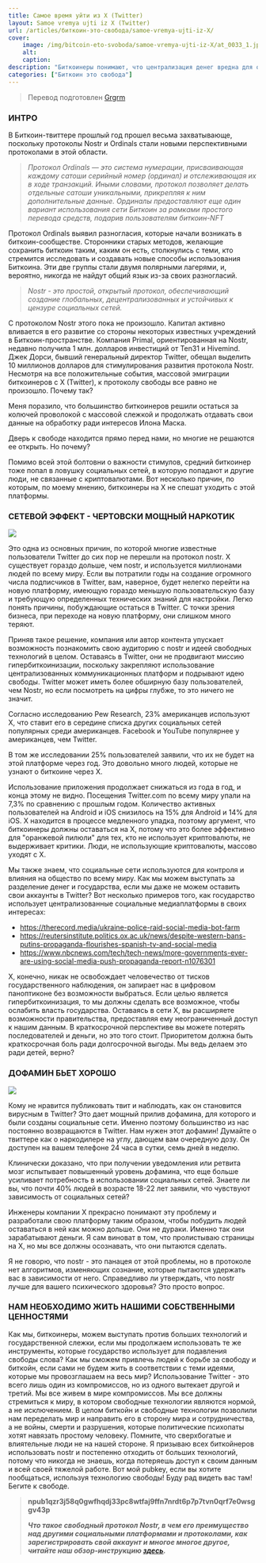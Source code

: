 ```yaml
---
title: Самое время уйти из X (Twitter)
layout: Samoe vremya ujti iz X (Twitter)
url: /articles/биткоин-это-свобода/samoe-vremya-ujti-iz-X/
cover:
    image: /img/bitcoin-eto-svoboda/samoe-vremya-ujti-iz-X/at_0033_1.jpg
    alt: 
    caption:
description: "Биткоинеры понимают, что централизация денег вредна для общества, но при этом используют централизованные социальные медиаплатформы."
categories: ["Биткоин это свобода"]
---
```


> Перевод подготовлен [Grgrm](https://iris.to/npub1qzr3j58q0gwfhqdj33pc8wtfaj9ffn7nrdt6p7p7tvn0qrf7e0wsggv43p "Nostr")

### <h3>ИНТРО</h3>

В Биткоин-твиттере прошлый год прошел весьма захватывающе, поскольку протоколы Nostr и Ordinals стали новыми перспективными протоколами в этой области.

> *Протокол Ordinals — это система нумерации, присваивающая каждому сатоши серийный номер (ординал) и отслеживающая их в ходе транзакций. Иными словами, протокол позволяет делать отдельные сатоши уникальными, прикрепляя к ним дополнительные данные. Ординалы предоставляют еще один вариант использования сети Биткоин за рамками простого перевода средств, подарив пользователям биткоин-NFT*

Протокол Ordinals выявил разногласия, которые начали возникать в биткоин-сообществе. Сторонники старых методов, желающие сохранить биткоин таким, каким он есть, столкнулись с теми, кто стремится исследовать и создавать новые способы использования Биткоина. Эти две группы стали двумя полярными лагерями, и, вероятно, никогда не найдут общий язык из-за своих разногласий.

>*Nostr - это простой, открытый протокол, обеспечивающий создание глобальных, децентрализованных и устойчивых к цензуре социальных сетей.*

С протоколом Nostr этого пока не произошло. Капитал активно вливается в его развитие со стороны некоторых известных учреждений в Биткоин-пространстве. Компания Primal, ориентированная на Nostr, недавно получила 1 млн. долларов инвестиций от Ten31 и Hivemind. Джек Дорси, бывший генеральный директор Twitter, обещал выделить 10 миллионов долларов для стимулирования развития протокола Nostr. Несмотря на все положительные события, массовой эмиграции биткоинеров с X (Twitter), к протоколу свободы все равно не произошло. Почему так?

Меня поразило, что большинство биткоинеров решили остаться за колючей проволокой с массовой слежкой и продолжать отдавать свои данные на обработку ради интересов Илона Маска.

Дверь к свободе находится прямо перед нами, но многие не решаются ее открыть. Но почему?

Помимо всей этой болтовни о важности стимулов, средний биткоинер тоже попал в ловушку социальных сетей, в которую попадают и другие люди, не связанные с криптовалютами. Вот несколько причин, по которым, по моему мнению, биткоинеры на X не спешат уходить с этой платформы.

### <h3>СЕТЕВОЙ ЭФФЕКТ - ЧЕРТОВСКИ МОЩНЫЙ НАРКОТИК</h3>

![](/img/bitcoin-eto-svoboda/samoe-vremya-ujti-iz-X/norootwq.jpg "")

Это одна из основных причин, по которой многие известные пользователи Twitter до сих пор не перешли на протокол nostr. X существует гораздо дольше, чем nostr, и используется миллионами людей по всему миру. Если вы потратили годы на создание огромного числа подписчиков в Twitter, вам, наверное, будет нелегко перейти на новую платформу, имеющую гораздо меньшую пользовательскую базу и требующую определенных технических знаний для настройки. Легко понять причины, побуждающие остаться в Twitter. С точки зрения бизнеса, при переходе на новую платформу, они слишком много теряют.

Приняв такое решение, компания или автор контента упускает возможность познакомить свою аудиторию с nostr и идеей свободных технологий в целом. Оставаясь в Twitter, они не продвигают миссию гипербиткоинизации, поскольку закрепляют использование централизованных коммуникационных платформ и подрывают идею свободы. Twitter может иметь более обширную базу пользователей, чем Nostr, но если посмотреть на цифры глубже, то это ничего не значит.

Согласно исследованию Pew Research, 23% американцев используют X, что ставит его в середине списка других социальных сетей популярных среди американцев. Facebook и YouTube популярнее у американцев, чем Twitter.

В том же исследовании 25% пользователей заявили, что их не будет на этой платформе через год. Это довольно много людей, которые не узнают о биткоине через X.

Использование приложения продолжает снижаться из года в год, и конца этому не видно. Посещения Twitter.com по всему миру упали на 7,3% по сравнению с прошлым годом. Количество активных пользователей на Android и iOS снизилось на 15% для Android и 14% для iOS. X находится в процессе медленного упадка, поэтому аргумент, что биткоинеры должны оставаться на X, потому что это более эффективно для "оранжевой пилюли" для тех, кто не использует криптовалюты, не выдерживает критики. Люди, не использующие криптовалюты, массово уходят с X.

Мы также знаем, что социальные сети используются для контроля и влияния на общество по всему миру. Как мы можем выступать за разделение денег и государства, если мы даже не можем оставить свои аккаунты в Twitter? Вот несколько примеров того, как государство использует централизованные социальные медиаплатформы в своих интересах:

+ https://therecord.media/ukraine-police-raid-social-media-bot-farm
+ https://reutersinstitute.politics.ox.ac.uk/news/despite-western-bans-putins-propaganda-flourishes-spanish-tv-and-social-media
+ https://www.nbcnews.com/tech/tech-news/more-governments-ever-are-using-social-media-push-propaganda-report-n1076301

X, конечно, никак не освобождает человечество от тисков государственного наблюдения, он запирает нас в цифровом паноптиконе без возможности выбраться. Если целью является гипербиткоинизация, то мы должны сделать все возможное, чтобы ослабить власть государства. Оставаясь в сети X, вы расширяете возможности правительства, предоставляя ему неограниченный доступ к нашим данным. В краткосрочной перспективе вы можете потерять последователей и деньги, но это того стоит. Приоритетом должна быть краткосрочная боль ради долгосрочной выгоды. Мы ведь делаем это ради детей, верно?

### <h3>ДОФАМИН БЬЕТ ХОРОШО</h3>

![](/img/bitcoin-eto-svoboda/samoe-vremya-ujti-iz-X/noroedwot.jpg "")

Кому не нравится публиковать твит и наблюдать, как он становится вирусным в Twitter? Это дает мощный прилив дофамина, для которого и были созданы социальные сети. Именно поэтому большинство из нас постоянно возвращаются в Twitter. Нам нужен этот дофамин! Думайте о твиттере как о наркодилере на углу, дающем вам очередную дозу. Он доступен на вашем телефоне 24 часа в сутки, семь дней в неделю.

Клинически доказано, что при получении уведомления или ретвита мозг испытывает повышенный уровень дофамина, что еще больше усиливает потребность в использовании социальных сетей. Знаете ли вы, что почти 40% людей в возрасте 18-22 лет заявили, что чувствуют зависимость от социальных сетей?

Инженеры компании X прекрасно понимают эту проблему и разработали свою платформу таким образом, чтобы побудить людей оставаться в ней как можно дольше. Они не дураки. Именно так они зарабатывают деньги. Я сам виноват в том, что пролистываю страницы на X, но мы все должны осознавать, что они пытаются сделать.

Я не говорю, что nostr - это панацея от этой проблемы, но в протоколе нет алгоритмов, изменяющих сознание, которые пытаются удержать вас в зависимости от него. Справедливо ли утверждать, что nostr лучше для вашего психического здоровья? Это просто вопрос.

### <h3>НАМ НЕОБХОДИМО ЖИТЬ НАШИМИ СОБСТВЕННЫМИ ЦЕННОСТЯМИ</h3>

Как мы, биткоинеры, можем выступать против больших технологий и государственной слежки, если мы продолжаем использовать те же инструменты, которые государство использует для подавления свободы слова? Как мы сможем привлечь людей к борьбе за свободу и биткойн, если сами не будем жить в соответствии с теми идеями, которые мы провозглашаем на весь мир?
Использование Twitter - это всего лишь один из компромиссов, но из одного вытекает другой и третий. Мы все живем в мире компромиссов. Мы все должны стремиться к миру, в котором свободные технологии являются нормой, а не исключением. В целом биткойн и свободные технологии позволили нам переделать мир и направить его в сторону мира и сотрудничества, а не войны, смерти и разрушения, которые политические психопаты хотят навязать простому человеку.
Помните, что сверхбогатые и влиятельные люди не на нашей стороне. Я призываю всех биткойнеров использовать nostr и постепенно отходить от больших технологий, потому что никогда не знаешь, когда потеряешь доступ к своим данным и всей своей тяжелой работе.
Вот мой pubkey, если вы хотите пообщаться, используя технологию свободы! Буду рад видеть вас там! Бегите к свободе.

> **npub1qzr3j58q0gwfhqdj33pc8wtfaj9ffn7nrdt6p7p7tvn0qrf7e0wsggv43p**
>
>***Что такое свободный протокол Nostr, в чем его преимущество над другими социальными платформами и протоколами, как зарегистрировать свой аккаунт и многое многое другое, читайте наш обзор-инструкцию [здесь](/articles/Биткоин-ностр/nostr+bitcoin/).***